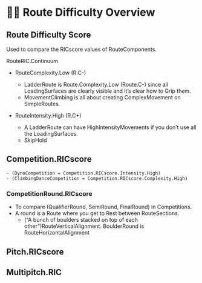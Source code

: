 # 🔷🔺 <route>Route</route> Difficulty Overview


## <route>Route</route> Difficulty Score
Used to compare the RICscore values of RouteComponents.

RouteRIC.Continuum
- RouteComplexity.Low (R.C-)
    - LadderRoute is Route.Complexity.Low (Route.C-) since all LoadingSurfaces are clearly visible and it’s clear how to Grip them.
    - MovementClimbing is all about creating ComplexMovement on SimpleRoutes.

- RouteIntensity.High (R.C+)
    - A LadderRoute can have HighIntensityMovements if you don’t use all the LoadingSurfaces.  
    - SkipHold


## Competition.RICscore
    - (DynoCompetition = Competition.RICscore.Intensity.High)
    - (ClimbingDanceCompetition = Competition.RICscore.Complexity.High)

### CompetitionRound.RICscore
- To compare (QualifierRound, SemiRound, FinalRound) in Competitions.
- A round is a <route>Route</route> where you get to Rest between RouteSections.
    - (“A bunch of boulders stacked on top of each other”)RouteVerticalAlignment. BoulderRound is RouteHorizontalAlignment

## Pitch.RICscore


## Multipitch.RIC
